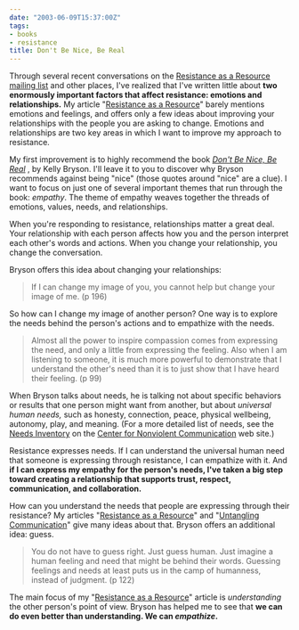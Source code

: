 ```yaml
---
date: "2003-06-09T15:37:00Z"
tags:
- books
- resistance
title: Don't Be Nice, Be Real
---
```


<p> Through several recent conversations on the <a href="http://groups.yahoo.com/group/resistance-as-a-resource">Resistance as a Resource mailing list</a> and other places, I've realized that I've written little about <strong>two enormously important factors that affect resistance: emotions and relationships.</strong> My article "<a href="/articles/resistance_as_a_resource/">Resistance as a Resource</a>" barely mentions emotions and feelings, and offers only a few ideas about improving your relationships with the people you are asking to change. Emotions and relationships are two key areas in which I want to improve my approach to resistance. </p>
<p> My first improvement is to highly recommend the book  <em>
<a href="http://www.amazon.com/exec/obidos/ASIN/0972002804/dalehemer-20">Don't Be Nice, Be Real</a>
</em>, by Kelly Bryson. I'll leave it to you to discover why Bryson recommends against being "nice" (those quotes around "nice" are a clue). I want to focus on just one of several important themes that run through the book: <em>empathy</em>. The theme of empathy weaves together the threads of emotions, values, needs, and relationships. </p>
<p> When you're responding to resistance, relationships matter a great deal. Your relationship with each person affects how you and the person interpret each other's words and actions. When you change your relationship, you change the conversation. </p>
<p> Bryson offers this idea about changing your relationships: </p>
<blockquote>
<p> If I can change my image of you, you cannot help but change your image of me. (p 196) </p>
</blockquote>
<p> So how can I change my image of another person? One way is to explore the needs behind the person's actions and to empathize with the needs. </p>
<blockquote>
<p> Almost all the power to inspire compassion comes from expressing the need, and only a little from expressing the feeling. Also when I am listening to someone, it is much more powerful to demonstrate that I understand the other's need than it is to just show that I have heard their feeling. (p 99) </p>
</blockquote>
<p> When Bryson talks about needs, he is talking not about specific behaviors or results that one person might want from another, but about <em>universal human needs,</em> such as honesty, connection, peace, physical wellbeing, autonomy, play, and meaning. (For a more detailed list of needs, see the <a href="http://www.cnvc.org/needs.htm">Needs Inventory</a> on the <a href="http://www.cnvc.org">Center for Nonviolent Communication</a> web site.) </p>
<p> Resistance expresses needs. If I can understand the universal human need that someone is expressing through resistance, I can empathize with it. And <strong>if I can express my empathy for the person's needs, I've taken a big step toward creating a relationship that supports trust, respect, communication, and collaboration.</strong>
</p>
<p> How can you understand the needs that people are expressing through their resistance? My articles "<a href="/articles/resistance_as_a_resource/">Resistance as a Resource</a>" and "<a href="/articles/untangling_communication/">Untangling Communication</a>" give many ideas about that. Bryson offers an additional idea: guess. </p>
<blockquote>
<p> You do not have to guess right. Just guess human. Just imagine a human feeling and need that might be behind their words. Guessing feelings and needs at least puts us in the camp of humanness, instead of judgment. (p 122) </p>
</blockquote>
<p> The main focus of my "<a href="/articles/resistance_as_a_resource/">Resistance as a Resource</a>" article is <em>understanding</em> the other person's point of view. Bryson has helped me to see that <strong>we can do even better than understanding. We can <em>empathize</em>.</strong>
</p>
